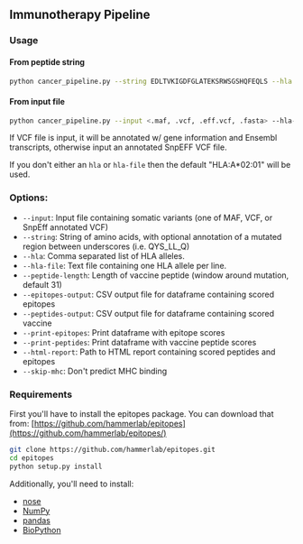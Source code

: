 ## Immunotherapy Pipeline


### Usage 
#### From peptide string
```sh
python cancer_pipeline.py --string EDLTVKIGDFGLATEKSRWSGSHQFEQLS --hla HLA-B*35:01
```

#### From input file
```sh
python cancer_pipeline.py --input <.maf, .vcf, .eff.vcf, .fasta> --hla-file <allele-file> 

```

If  VCF file is input, it will be annotated w/ gene information and Ensembl transcripts, otherwise input an annotated SnpEFF VCF file.

If you don't either an `hla` or `hla-file` then the default "HLA:A*02:01" will be used. 

### Options:
* `--input`: Input file containing somatic variants (one of MAF, VCF, or SnpEff annotated VCF)
* `--string`: String of amino acids, with optional annotation of a mutated region between underscores (i.e. QYS\_LL\_Q)
* `--hla`: Comma separated list of HLA alleles. 
* `--hla-file`: Text file containing one HLA allele per line. 
* `--peptide-length`: Length of vaccine peptide (window around mutation, default 31)
* `--epitopes-output`: CSV output file for dataframe containing scored epitopes
* `--peptides-output`: CSV output file for dataframe containing scored vaccine
* `--print-epitopes`: Print dataframe with epitope scores
* `--print-peptides`: Print dataframe with vaccine peptide scores
* `--html-report`: Path to HTML report containing scored peptides and epitopes
* `--skip-mhc`: Don't predict MHC binding


### Requirements
First you'll have to install the epitopes package.  You can download that from: [https://github.com/hammerlab/epitopes](https://github.com/hammerlab/epitopes/)

```sh
git clone https://github.com/hammerlab/epitopes.git
cd epitopes
python setup.py install
```

Additionally, you'll need to install:

* [nose](https://nose.readthedocs.org/en/latest/)
* [NumPy](http://www.numpy.org/)
* [pandas](http://pandas.pydata.org/)
* [BioPython](http://biopython.org/wiki/Main_Page)
